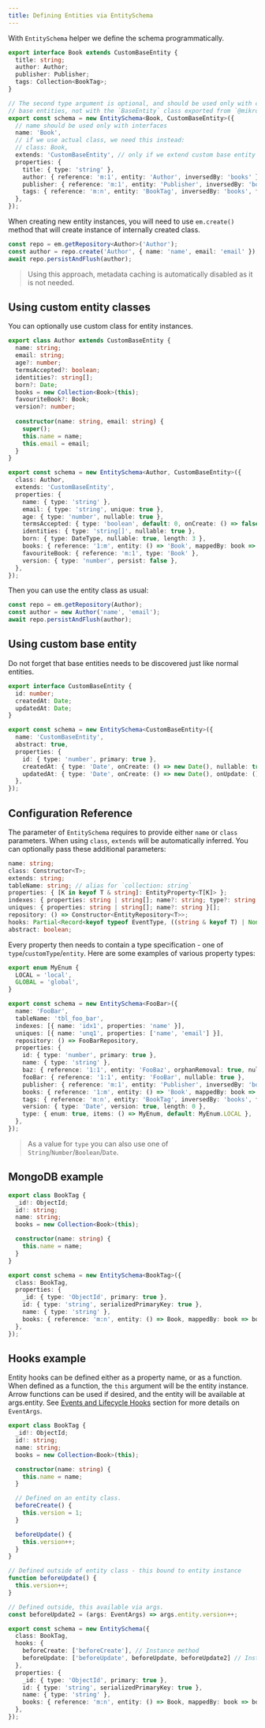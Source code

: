 ```yaml
---
title: Defining Entities via EntitySchema
---
```


With `EntitySchema` helper we define the schema programmatically. 

```ts title="./entities/Book.ts"
export interface Book extends CustomBaseEntity {
  title: string;
  author: Author;
  publisher: Publisher;
  tags: Collection<BookTag>;
}

// The second type argument is optional, and should be used only with custom
// base entities, not with the `BaseEntity` class exported from `@mikro-orm/core`. 
export const schema = new EntitySchema<Book, CustomBaseEntity>({
  // name should be used only with interfaces
  name: 'Book',
  // if we use actual class, we need this instead:
  // class: Book,
  extends: 'CustomBaseEntity', // only if we extend custom base entity
  properties: {
    title: { type: 'string' },
    author: { reference: 'm:1', entity: 'Author', inversedBy: 'books' },
    publisher: { reference: 'm:1', entity: 'Publisher', inversedBy: 'books' },
    tags: { reference: 'm:n', entity: 'BookTag', inversedBy: 'books', fixedOrder: true },
  },
});
```

When creating new entity instances, you will need to use `em.create()` method that will
create instance of internally created class. 

```ts
const repo = em.getRepository<Author>('Author');
const author = repo.create('Author', { name: 'name', email: 'email' }); // instance of internal Author class
await repo.persistAndFlush(author);
```

> Using this approach, metadata caching is automatically disabled as it is not needed.

## Using custom entity classes

You can optionally use custom class for entity instances.  

```ts title="./entities/Author.ts"
export class Author extends CustomBaseEntity {
  name: string;
  email: string;
  age?: number;
  termsAccepted?: boolean;
  identities?: string[];
  born?: Date;
  books = new Collection<Book>(this);
  favouriteBook?: Book;
  version?: number;
  
  constructor(name: string, email: string) {
    super();
    this.name = name;
    this.email = email;
  }
}

export const schema = new EntitySchema<Author, CustomBaseEntity>({
  class: Author,
  extends: 'CustomBaseEntity',
  properties: {
    name: { type: 'string' },
    email: { type: 'string', unique: true },
    age: { type: 'number', nullable: true },
    termsAccepted: { type: 'boolean', default: 0, onCreate: () => false },
    identities: { type: 'string[]', nullable: true },
    born: { type: DateType, nullable: true, length: 3 },
    books: { reference: '1:m', entity: () => 'Book', mappedBy: book => book.author },
    favouriteBook: { reference: 'm:1', type: 'Book' },
    version: { type: 'number', persist: false },
  },
});
```

Then you can use the entity class as usual:

```ts
const repo = em.getRepository(Author);
const author = new Author('name', 'email');
await repo.persistAndFlush(author);
```

## Using custom base entity

Do not forget that base entities needs to be discovered just like normal entities. 

```ts title="./entities/BaseEntity.ts"
export interface CustomBaseEntity {
  id: number;
  createdAt: Date;
  updatedAt: Date;
}

export const schema = new EntitySchema<CustomBaseEntity>({
  name: 'CustomBaseEntity',
  abstract: true,
  properties: {
    id: { type: 'number', primary: true },
    createdAt: { type: 'Date', onCreate: () => new Date(), nullable: true },
    updatedAt: { type: 'Date', onCreate: () => new Date(), onUpdate: () => new Date(), nullable: true },
  },
});
```

## Configuration Reference

The parameter of `EntitySchema` requires to provide either `name` or `class` parameters. 
When using `class`, `extends` will be automatically inferred. You can optionally pass 
these additional parameters:

```ts
name: string;
class: Constructor<T>;
extends: string;
tableName: string; // alias for `collection: string`
properties: { [K in keyof T & string]: EntityProperty<T[K]> };
indexes: { properties: string | string[]; name?: string; type?: string }[];
uniques: { properties: string | string[]; name?: string }[];
repository: () => Constructor<EntityRepository<T>>;
hooks: Partial<Record<keyof typeof EventType, ((string & keyof T) | NonNullable<EventSubscriber[keyof EventSubscriber]>)[]>>;
abstract: boolean;
```

Every property then needs to contain a type specification - one of `type`/`customType`/`entity`.
Here are some examples of various property types:

```ts
export enum MyEnum {
  LOCAL = 'local',
  GLOBAL = 'global',
}

export const schema = new EntitySchema<FooBar>({
  name: 'FooBar',
  tableName: 'tbl_foo_bar',
  indexes: [{ name: 'idx1', properties: 'name' }],
  uniques: [{ name: 'unq1', properties: ['name', 'email'] }],
  repository: () => FooBarRepository,
  properties: {
    id: { type: 'number', primary: true },
    name: { type: 'string' },
    baz: { reference: '1:1', entity: 'FooBaz', orphanRemoval: true, nullable: true },
    fooBar: { reference: '1:1', entity: 'FooBar', nullable: true },
    publisher: { reference: 'm:1', entity: 'Publisher', inversedBy: 'books' },
    books: { reference: '1:m', entity: () => 'Book', mappedBy: book => book.author },
    tags: { reference: 'm:n', entity: 'BookTag', inversedBy: 'books', fixedOrder: true },
    version: { type: 'Date', version: true, length: 0 },
    type: { enum: true, items: () => MyEnum, default: MyEnum.LOCAL },
  },
});
```

> As a value for `type` you can also use one of `String`/`Number`/`Boolean`/`Date`.

## MongoDB example

```ts
export class BookTag {
  _id!: ObjectId;
  id!: string;
  name: string;
  books = new Collection<Book>(this);

  constructor(name: string) {
    this.name = name;
  }
}

export const schema = new EntitySchema<BookTag>({
  class: BookTag,
  properties: {
    _id: { type: 'ObjectId', primary: true },
    id: { type: 'string', serializedPrimaryKey: true },
    name: { type: 'string' },
    books: { reference: 'm:n', entity: () => Book, mappedBy: book => book.tags },
  },
});
```

## Hooks example

Entity hooks can be defined either as a property name, or as a function.
When defined as a function, the `this` argument will be the entity instance.
Arrow functions can be used if desired, and the entity will be available at args.entity.
See [Events and Lifecycle Hooks](events.md) section for more details on `EventArgs`.

```ts
export class BookTag {
  _id!: ObjectId;
  id!: string;
  name: string;
  books = new Collection<Book>(this);

  constructor(name: string) {
    this.name = name;
  }

  // Defined on an entity class.
  beforeCreate() {
    this.version = 1;
  }

  beforeUpdate() {
    this.version++;
  }
}

// Defined outside of entity class - this bound to entity instance
function beforeUpdate() {
  this.version++;
}

// Defined outside, this available via args.
const beforeUpdate2 = (args: EventArgs) => args.entity.version++;

export const schema = new EntitySchema({
  class: BookTag,
  hooks: {
    beforeCreate: ['beforeCreate'], // Instance method
    beforeUpdate: ['beforeUpdate', beforeUpdate, beforeUpdate2] // Instance method, normal function, arrow function
  },
  properties: {
    _id: { type: 'ObjectId', primary: true },
    id: { type: 'string', serializedPrimaryKey: true },
    name: { type: 'string' },
    books: { reference: 'm:n', entity: () => Book, mappedBy: book => book.tags },
  },
});
```
